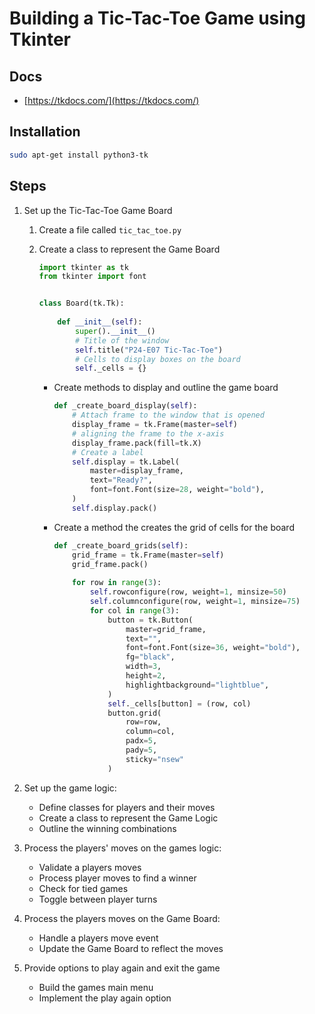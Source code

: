 # Building a Tic-Tac-Toe Game using Tkinter

## Docs

- [https://tkdocs.com/](https://tkdocs.com/)

## Installation

```bash
sudo apt-get install python3-tk
```

## Steps

1. Set up the Tic-Tac-Toe Game Board

    1. Create a file called `tic_tac_toe.py`
    2. Create a class to represent the Game Board

        ```python
        import tkinter as tk 
        from tkinter import font


        class Board(tk.Tk):
            
            def __init__(self):
                super().__init__()
                # Title of the window
                self.title("P24-E07 Tic-Tac-Toe")
                # Cells to display boxes on the board
                self._cells = {}
        ```

        - Create methods to display and outline the game board

            ```python
            def _create_board_display(self):
                # Attach frame to the window that is opened
                display_frame = tk.Frame(master=self)
                # aligning the frame to the x-axis
                display_frame.pack(fill=tk.X)
                # Create a label
                self.display = tk.Label(
                    master=display_frame,
                    text="Ready?",
                    font=font.Font(size=28, weight="bold"),
                )
                self.display.pack()
            ```

        - Create a method the creates the grid of cells for the board

            ```python
            def _create_board_grids(self):
                grid_frame = tk.Frame(master=self)
                grid_frame.pack()
                
                for row in range(3):
                    self.rowconfigure(row, weight=1, minsize=50)
                    self.columnconfigure(row, weight=1, minsize=75)
                    for col in range(3):
                        button = tk.Button(
                            master=grid_frame,
                            text="",
                            font=font.Font(size=36, weight="bold"),
                            fg="black",
                            width=3,
                            height=2,
                            highlightbackground="lightblue",
                        )
                        self._cells[button] = (row, col)
                        button.grid(
                            row=row,
                            column=col,
                            padx=5,
                            pady=5,
                            sticky="nsew"
                        )
            ```

2. Set up the game logic:
    - Define classes for players and their moves
    - Create a class to represent the Game Logic
    - Outline the winning combinations

3. Process the players' moves on the games logic:
    - Validate a players moves
    - Process player moves to find a winner
    - Check for tied games
    - Toggle between player turns

4. Process the players moves on the Game Board:
    - Handle a players move event
    - Update the Game Board to reflect the moves

5. Provide options to play again and exit the game
    - Build the games main menu
    - Implement the play again option